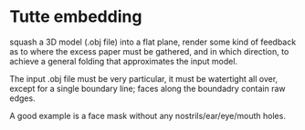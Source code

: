 # Tutte embedding

squash a 3D model (.obj file) into a flat plane, render some kind of feedback as to where the excess paper must be gathered, and in which direction, to achieve a general folding that approximates the input model.

The input .obj file must be very particular, it must be watertight all over, except for a single boundary line; faces along the boundadry contain raw edges.

A good example is a face mask without any nostrils/ear/eye/mouth holes.
